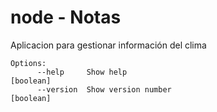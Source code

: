 # node - Notas

Aplicacion para gestionar información del clima

```
Options:
      --help     Show help                                             [boolean]
      --version  Show version number                                   [boolean]
```